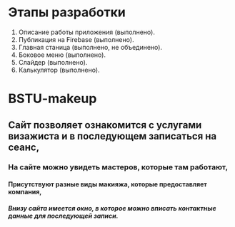 # Этапы разработки

1. Описание работы приложения (выполнено).
2. Публикация на Firebase (выполнено).
3. Главная станица (выполнено, не объединено).
4. Боковое меню (выполнено).
5. Слайдер (выполнено).
6. Калькулятор (выполнено).

# BSTU-makeup
## Сайт позволяет ознакомится с услугами визажиста и в последующем записаться на сеанс,
### На сайте можно увидеть мастеров, которые там работают,
#### Присутствуют разные виды макияжа, которые предоставляет компания,
##### Внизу сайта имеется окно, в которое можно вписать контактные данные для последующей записи.
